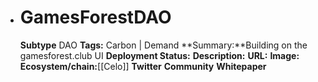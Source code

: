 - # GamesForestDAO
  **Subtype** DAO
  **Tags:** Carbon | Demand
  **Summary:**Building on the gamesforest.club UI
  **Deployment Status:**
  **Description:**
  **URL:**
  **Image:**
  **Ecosystem/chain:**[[Celo]]
  **Twitter**
  **Community**
  **Whitepaper**